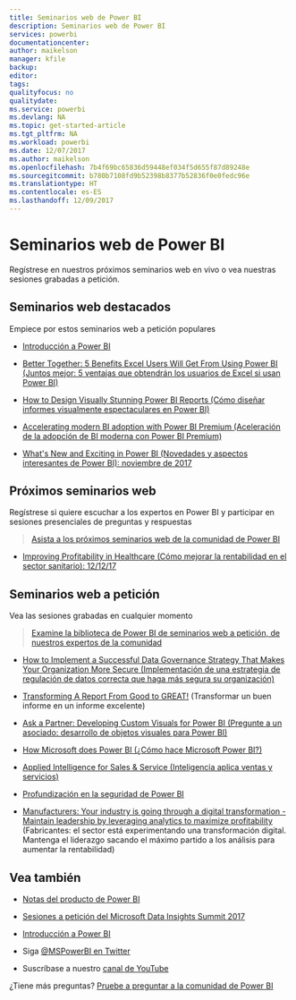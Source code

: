 ```yaml
---
title: Seminarios web de Power BI
description: Seminarios web de Power BI
services: powerbi
documentationcenter: 
author: maikelson
manager: kfile
backup: 
editor: 
tags: 
qualityfocus: no
qualitydate: 
ms.service: powerbi
ms.devlang: NA
ms.topic: get-started-article
ms.tgt_pltfrm: NA
ms.workload: powerbi
ms.date: 12/07/2017
ms.author: maikelson
ms.openlocfilehash: 7b4f69bc65836d59448ef034f5d655f87d89248e
ms.sourcegitcommit: b780b7108fd9b52398b8377b52836f0e0fedc96e
ms.translationtype: HT
ms.contentlocale: es-ES
ms.lasthandoff: 12/09/2017
---
```

# <a name="power-bi-webinars"></a>Seminarios web de Power BI

Regístrese en nuestros próximos seminarios web en vivo o vea nuestras sesiones grabadas a petición.

## <a name="featured-webinars"></a>Seminarios web destacados

Empiece por estos seminarios web a petición populares

- [Introducción a Power BI](https://info.microsoft.com/getting-started-with-power-bi-ondemand.html?Is=Website)

- [Better Together: 5 Benefits Excel Users Will Get From Using Power BI (Juntos mejor: 5 ventajas que obtendrán los usuarios de Excel si usan Power BI)](https://info.microsoft.com/excel-powerbi-better-together.html?Is=Website)

- [How to Design Visually Stunning Power BI Reports (Cómo diseñar informes visualmente espectaculares en Power BI)](https://community.powerbi.com/t5/Webinars-and-Video-Gallery/5-3-17-Webinar-How-to-Design-Visually-Stunning-Power-BI-Reports/m-p/168204?Is=Website)

- [Accelerating modern BI adoption with Power BI Premium (Aceleración de la adopción de BI moderna con Power BI Premium)](https://info.microsoft.com/powerbi-premium-webinar-ondemand.html?Is=Website)

- [What's New and Exciting in Power BI (Novedades y aspectos interesantes de Power BI): noviembre de 2017](https://info.microsoft.com/whats-new-powerbi-report-server.html?Is=Website)

## <a name="upcoming-webinars"></a>Próximos seminarios web

Regístrese si quiere escuchar a los expertos en Power BI y participar en sesiones presenciales de preguntas y respuestas

>[Asista a los próximos seminarios web de la comunidad de Power BI](https://community.powerbi.com/t5/Webinars-and-Video-Gallery/bd-p/VideoTipsTricks?filter=webinars&featured=yes&Is=Website)

- [Improving Profitability in Healthcare (Cómo mejorar la rentabilidad en el sector sanitario): 12/12/17](https://info.microsoft.com/improving-profitability-in-healthcare.html?Is=Website)

## <a name="on-demand-webinars"></a>Seminarios web a petición

Vea las sesiones grabadas en cualquier momento

>[Examine la biblioteca de Power BI de seminarios web a petición, de nuestros expertos de la comunidad](https://community.powerbi.com/t5/Webinars-and-Video-Gallery/bd-p/VideoTipsTricks?filter=webinars&featured=yes&Is=Website)

- [How to Implement a Successful Data Governance Strategy That Makes Your Organization More Secure (Implementación de una estrategia de regulación de datos correcta que haga más segura su organización)](https://info.microsoft.com/powerbi-data-governance-strategy-ondemand.html?Is=Website)

- [Transforming A Report From Good to GREAT!](https://community.powerbi.com/t5/Webinars-and-Video-Gallery/Power-BI-Transforming-A-Report-From-Good-to-GREAT/m-p/315119?Is=Website) (Transformar un buen informe en un informe excelente)

- [Ask a Partner: Developing Custom Visuals for Power BI (Pregunte a un asociado: desarrollo de objetos visuales para Power BI)](https://community.powerbi.com/t5/Webinars-and-Video-Gallery/Ask-a-Partner-Developing-Custom-Visuals-for-Power-BI/m-p/150368?Is=Website)

- [How Microsoft does Power BI (¿Cómo hace Microsoft Power BI?)](https://info.microsoft.com/US-PowerBI-WBNR-FY17-11Nov-29-BIATMIcrosoft274828_01Registration-ForminBody.html?Is=Website)

- [Applied Intelligence for Sales & Service (Inteligencia aplica ventas y servicios)](https://info.microsoft.com/applied-intelligence-for-sales-service.html?Is=Website)

- [Profundización en la seguridad de Power BI](https://community.powerbi.com/t5/Webinars-and-Video-Gallery/5-23-2017-Power-BI-security-deep-dive-by-Kasper-de-Jonge/m-p/161476?Is=Website)

- [Manufacturers: Your industry is going through a digital transformation - Maintain leadership by leveraging analytics to maximize profitability](https://info.microsoft.com/digital-transformation-in-manufacturing.html?Is=Website) (Fabricantes: el sector está experimentando una transformación digital. Mantenga el liderazgo sacando el máximo partido a los análisis para aumentar la rentabilidad)

## <a name="see-also"></a>Vea también

- [Notas del producto de Power BI](whitepapers.md)

- [Sesiones a petición del Microsoft Data Insights Summit 2017](https://community.powerbi.com/t5/Data-Insights-Summit-2017-On/bd-p/DataInsightsSummit2017OnDemand?Is=Website)

- [Introducción a Power BI](service-get-started.md)

- Siga [@MSPowerBI en Twitter](https://twitter.com/mspowerbi)

- Suscríbase a nuestro [canal de YouTube](https://www.youtube.com/mspowerbi)

¿Tiene más preguntas? [Pruebe a preguntar a la comunidad de Power BI](https://community.powerbi.com/)
